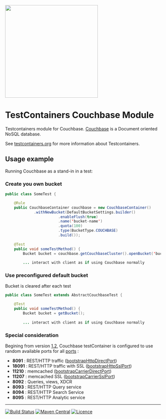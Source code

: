 <img src="https://cdn.worldvectorlogo.com/logos/couchbase.svg" width="300" />

# TestContainers Couchbase Module
Testcontainers module for Couchbase. [Couchbase](https://www.couchbase.com/) is a Document oriented NoSQL database.

See [testcontainers.org](https://www.testcontainers.org) for more information about Testcontainers.

## Usage example

Running Couchbase as a stand-in in a test:

### Create you own bucket

```java
public class SomeTest {

    @Rule
    public CouchbaseContainer couchbase = new CouchbaseContainer()
             .withNewBucket(DefaultBucketSettings.builder()
                        .enableFlush(true)
                        .name('bucket-name')
                        .quota(100)
                        .type(BucketType.COUCHBASE)
                        .build());
    
    @Test
    public void someTestMethod() {
        Bucket bucket = couchbase.getCouchbaseCluster().openBucket('bucket-name')
        
        ... interact with client as if using Couchbase normally
```

### Use preconfigured default bucket

Bucket is cleared after each test

```java
public class SomeTest extends AbstractCouchbaseTest {

    @Test
    public void someTestMethod() {
        Bucket bucket = getBucket();
        
        ... interact with client as if using Couchbase normally
```

### Special consideration

Begining from version [1.2](https://github.com/differentway/testcontainers-java-module-couchbase/releases/tag/1.2), Couchbase testContainer is configured to use random available ports for all [ports](https://developer.couchbase.com/documentation/server/current/install/install-ports.html) : 
- **8091** : REST/HTTP traffic ([bootstrapHttpDirectPort](http://docs.couchbase.com/sdk-api/couchbase-java-client-2.4.6/com/couchbase/client/java/env/DefaultCouchbaseEnvironment.Builder.html#bootstrapCarrierDirectPort-int-))
- **18091** : REST/HTTP traffic with SSL ([bootstrapHttpSslPort](http://docs.couchbase.com/sdk-api/couchbase-java-client-2.4.6/com/couchbase/client/java/env/DefaultCouchbaseEnvironment.Builder.html#bootstrapCarrierSslPort-int-))
- **11210** : memcached ([bootstrapCarrierDirectPort](http://docs.couchbase.com/sdk-api/couchbase-java-client-2.4.6/com/couchbase/client/java/env/DefaultCouchbaseEnvironment.Builder.html#bootstrapCarrierDirectPort-int-))
- **11207** : memcached SSL ([bootstrapCarrierSslPort](http://docs.couchbase.com/sdk-api/couchbase-java-client-2.4.6/com/couchbase/client/java/env/DefaultCouchbaseEnvironment.Builder.html#bootstrapCarrierSslPort-int-))
- **8092** : Queries, views, XDCR
- **8093** : REST/HTTP Query service
- **8094** : REST/HTTP Search Service
- **8095** : REST/HTTP Analytic service

---
[![Build Status](https://travis-ci.org/differentway/testcontainers-java-module-couchbase.svg?branch=master)](https://travis-ci.org/differentway/testcontainers-java-module-couchbase) [![Maven Central](https://maven-badges.herokuapp.com/maven-central/com.github.differentway/couchbase-testcontainer/badge.svg)](https://maven-badges.herokuapp.com/maven-central/com.github.differentway/couchbase-testcontainer) [![Licence](https://img.shields.io/hexpm/l/plug.svg)](https://github.com/differentway/testcontainers-java-module-couchbase/blob/master/LICENSE)
